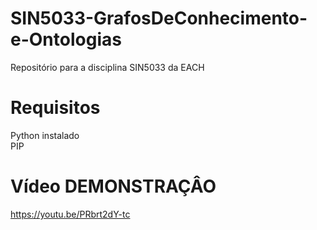 # SIN5033-GrafosDeConhecimento-e-Ontologias
Repositório para a disciplina SIN5033 da EACH

# Requisitos
Python instalado  
PIP

# Vídeo DEMONSTRAÇÂO
https://youtu.be/PRbrt2dY-tc 
